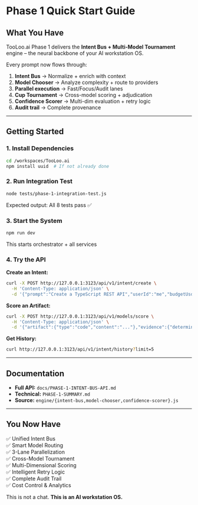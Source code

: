 # Phase 1 Quick Start Guide

## What You Have

TooLoo.ai Phase 1 delivers the **Intent Bus + Multi-Model Tournament** engine – the neural backbone of your AI workstation OS.

Every prompt now flows through:
1. **Intent Bus** → Normalize + enrich with context
2. **Model Chooser** → Analyze complexity + route to providers
3. **Parallel execution** → Fast/Focus/Audit lanes
4. **Cup Tournament** → Cross-model scoring + adjudication
5. **Confidence Scorer** → Multi-dim evaluation + retry logic
6. **Audit trail** → Complete provenance

---

## Getting Started

### 1. Install Dependencies
```bash
cd /workspaces/TooLoo.ai
npm install uuid  # If not already done
```

### 2. Run Integration Test
```bash
node tests/phase-1-integration-test.js
```

Expected output: All 8 tests pass ✅

### 3. Start the System
```bash
npm run dev
```

This starts orchestrator + all services

### 4. Try the API

**Create an Intent:**
```bash
curl -X POST http://127.0.0.1:3123/api/v1/intent/create \
  -H 'Content-Type: application/json' \
  -d '{"prompt":"Create a TypeScript REST API","userId":"me","budgetUsd":0.20}'
```

**Score an Artifact:**
```bash
curl -X POST http://127.0.0.1:3123/api/v1/models/score \
  -H 'Content-Type: application/json' \
  -d '{"artifact":{"type":"code","content":"..."},"evidence":{"deterministicChecks":{"tests":true}}}'
```

**Get History:**
```bash
curl http://127.0.0.1:3123/api/v1/intent/history?limit=5
```

---

## Documentation

- **Full API:** `docs/PHASE-1-INTENT-BUS-API.md`
- **Technical:** `PHASE-1-SUMMARY.md`
- **Source:** `engine/{intent-bus,model-chooser,confidence-scorer}.js`

---

## You Now Have

✅ Unified Intent Bus  
✅ Smart Model Routing  
✅ 3-Lane Parallelization  
✅ Cross-Model Tournament  
✅ Multi-Dimensional Scoring  
✅ Intelligent Retry Logic  
✅ Complete Audit Trail  
✅ Cost Control & Analytics  

This is not a chat. **This is an AI workstation OS.**
